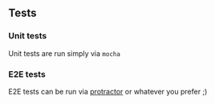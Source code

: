 Tests
-----

### Unit tests

Unit tests are run simply via `mocha`

### E2E tests

E2E tests can be run via [protractor](https://angular.github.io/protractor/#/) or whatever you prefer ;)
